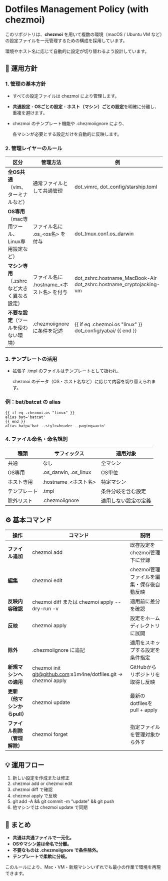 # **Dotfiles Management Policy (with chezmoi)**

このリポジトリは、**chezmoi** を用いて複数の環境（macOS / Ubuntu VM など）の設定ファイルを一元管理するための構成を採用しています。

環境やホスト名に応じて自動的に設定が切り替わるよう設計しています。

## **🧭 運用方針**

### **1. 管理の基本方針**

- すべての設定ファイルは chezmoi により管理します。
- **共通設定**・**OSごとの設定**・**ホスト（マシン）ごとの設定**を明確に分離し、重複を避けます。
- chezmoi のテンプレート機能や .chezmoiignore により、
    
    各マシンが必要とする設定だけを自動的に反映します。

### **2. 管理レイヤーのルール**

| **区分** | **管理方法** | **例** |
| --- | --- | --- |
| **全OS共通**（vim、ターミナルなど） | 通常ファイルとして共通管理 | dot_vimrc, dot_config/starship.toml |
| **OS専用**（mac専用ツール、Linux専用設定など） | ファイル名に .os_<os名> を付与 | dot_tmux.conf.os_darwin |
| **マシン専用**（.zshrc など大きく異なる設定） | ファイル名に .hostname_<ホスト名> を付与 | dot_zshrc.hostname_MacBook-Air<br>dot_zshrc.hostname_cryptojacking-vm |
| **不要な設定**（ツールを使わない環境） | .chezmoiignore に条件を記述 | {{ if eq .chezmoi.os "linux" }} dot_config/yabai/ {{ end }} |

### **3. テンプレートの活用**

- 拡張子 .tmpl のファイルはテンプレートとして扱われ、
    
    chezmoi のデータ（OS・ホスト名など）に応じて内容を切り替えられます。
    

### **例：bat/batcat の alias**

```
{{ if eq .chezmoi.os "linux" }}
alias bat='batcat'
{{ end }}
alias batp='bat --style=header --paging=auto'
```

### **4. ファイル命名・命名規則**

| **種類** | **サフィックス** | **適用対象** |
| --- | --- | --- |
| 共通 | なし | 全マシン |
| OS専用 | .os_darwin, .os_linux | OS単位 |
| ホスト専用 | .hostname_<ホスト名> | 特定マシン |
| テンプレート | .tmpl | 条件分岐を含む設定 |
| 除外リスト | .chezmoiignore | 適用しない設定の定義 |

## **⚙️ 基本コマンド**

| **操作** | **コマンド** | **説明** |
| --- | --- | --- |
| **ファイル追加** | chezmoi add <path> | 既存設定をchezmoi管理下に登録 |
| **編集** | chezmoi edit <path> | chezmoi管理ファイルを編集・保存後自動反映 |
| **反映内容確認** | chezmoi diff または chezmoi apply --dry-run -v | 適用前に差分を確認 |
| **反映** | chezmoi apply | 設定をホームディレクトリに展開 |
| **除外** | .chezmoiignore に追記 | 適用をスキップする設定を条件指定 |
| **新規マシンへの適用** | chezmoi init git@github.com:s1m4ne/dotfiles.git → chezmoi apply | GitHubからリポジトリを取得し反映 |
| **更新（他マシンからpull）** | chezmoi update | 最新のdotfilesをpull + apply |
| **ファイル削除（管理解除）** | chezmoi forget <path> | 指定ファイルを管理対象から外す |

## **💡 運用フロー**

1. 新しい設定を作成または修正
2. chezmoi add or chezmoi edit
3. chezmoi diff で確認
4. chezmoi apply で反映
5. git add -A && git commit -m "update" && git push
6. 他マシンでは chezmoi update で同期

## **🧠 まとめ**

- **共通は共通ファイルで一元化。**
- **OSやマシン差は命名で分離。**
- **不要なものは .chezmoiignore で条件除外。**
- **テンプレートで柔軟に分岐。**

このルールにより、Mac・VM・新規マシンいずれでも最小の作業で環境を再現できます。
